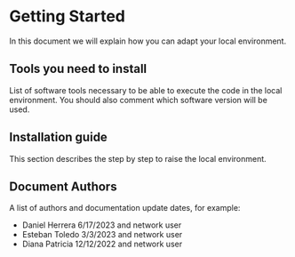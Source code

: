 # Getting Started
In this document we will explain how you can adapt your local environment.
## Tools you need to install
List of software tools necessary to be able to execute the code in the local environment. You should also comment which software version will be used.
## Installation guide
This section describes the step by step to raise the local environment.
## Document Authors
A list of authors and documentation update dates, for example:
 - Daniel Herrera 6/17/2023 and network user
 - Esteban Toledo 3/3/2023 and network user
 - Diana Patricia 12/12/2022 and network user